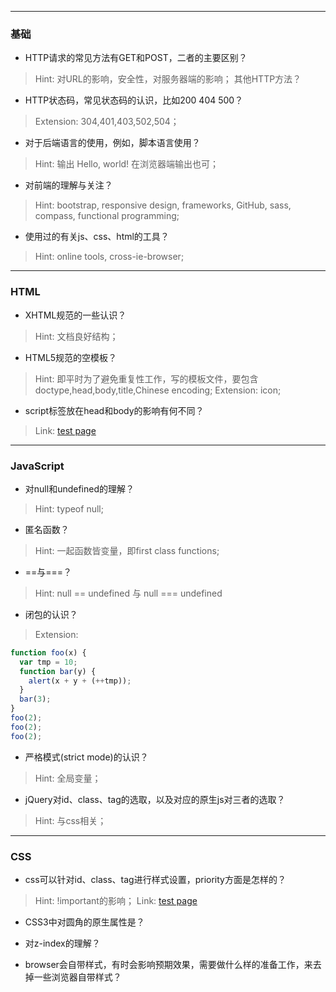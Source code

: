 ------

### 基础

- HTTP请求的常见方法有GET和POST，二者的主要区别？
> Hint: 对URL的影响，安全性，对服务器端的影响；
> 其他HTTP方法？

- HTTP状态码，常见状态码的认识，比如200 404 500？
> Extension: 304,401,403,502,504；

- 对于后端语言的使用，例如，脚本语言使用？
> Hint: 输出 Hello, world! 在浏览器端输出也可；

- 对前端的理解与关注？
> Hint: bootstrap, responsive design, frameworks, GitHub, sass, compass, 
functional programming;

- 使用过的有关js、css、html的工具？
> Hint: online tools, cross-ie-browser;

------

### HTML

- XHTML规范的一些认识？
> Hint: 文档良好结构；

- HTML5规范的空模板？
> Hint: 即平时为了避免重复性工作，写的模板文件，要包含doctype,head,body,title,Chinese encoding;
> Extension: icon;

- script标签放在head和body的影响有何不同？
> Link: [test page](js-script-position/1.html)

------

### JavaScript

- 对null和undefined的理解？
> Hint: typeof null;

- 匿名函数？
> Hint: 一起函数皆变量，即first class functions;

- ==与===？
> Hint: null == undefined 与 null === undefined

- 闭包的认识？
> Extension:
```javascript
function foo(x) {
  var tmp = 10;
  function bar(y) {
    alert(x + y + (++tmp));
  }
  bar(3);
}
foo(2);
foo(2);
foo(2);
```

- 严格模式(strict mode)的认识？
> Hint: 全局变量；

- jQuery对id、class、tag的选取，以及对应的原生js对三者的选取？
> Hint: 与css相关；

------

### CSS

- css可以针对id、class、tag进行样式设置，priority方面是怎样的？
> Hint: !important的影响；
> Link: [test page](css-priority/index.html)

- CSS3中对圆角的原生属性是？

- 对z-index的理解？

- browser会自带样式，有时会影响预期效果，需要做什么样的准备工作，来去掉一些浏览器自带样式？
